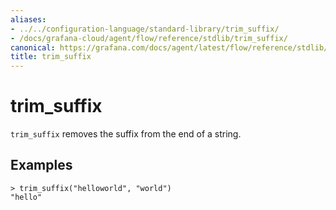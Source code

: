 ```yaml
---
aliases:
- ../../configuration-language/standard-library/trim_suffix/
- /docs/grafana-cloud/agent/flow/reference/stdlib/trim_suffix/
canonical: https://grafana.com/docs/agent/latest/flow/reference/stdlib/trim_suffix/
title: trim_suffix
---
```


# trim_suffix

`trim_suffix` removes the suffix from the end of a string.

## Examples

```river
> trim_suffix("helloworld", "world")
"hello"
```
